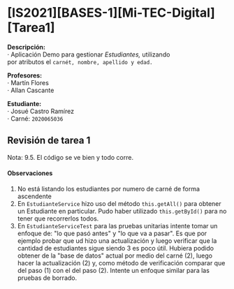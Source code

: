 [IS2021][BASES-1][Mi-TEC-Digital][Tarea1]
==========================================

**Descripción:**  
  · Aplicación Demo para gestionar *Estudiantes,* utilizando   
     por atributos el ```carnét, nombre, apellido y edad.``` 

**Profesores:**  
  · Martín Flores  
  · Allan Cascante

**Estudiante:**  
  · Josué Castro Ramírez  
  · Carné: ```2020065036```

## Revisión de tarea 1

Nota: 9.5. El código se ve bien y todo corre.

#### Observaciones
1. No está listando los estudiantes por numero de carné de forma ascendente
2. En `EstudianteService` hizo uso del método `this.getAll()` para obtener un Estudiante en particular. Pudo haber utilizado `this.getById()` para no tener que recorrerlos todos.
3. En `EstudianteServiceTest` para las pruebas unitarias intente tomar un enfoque de: "lo que pasó antes" y "lo que va a pasar". Es que por ejemplo probar que ud hizo una actualización y luego verificar que la cantidad de estudiantes sigue siendo 3 es poco útil. Hubiera podido obtener de la "base de datos" actual por medio del carné (2), luego hacer la actualización (2) y, como método de verificación comparar que del paso (1) con el del paso (2). Intente un enfoque similar para las pruebas de borrado.


